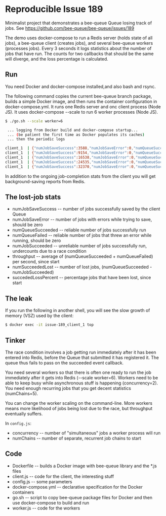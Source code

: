 # Reproducible Issue 189

Minimalist project that demonstrates a bee-queue Queue losing track of jobs. See https://github.com/bee-queue/bee-queue/issues/189

The demo uses docker-compose to run a Redis server (holds state of all jobs), a bee-queue client (creates jobs), and several bee-queue workers (processes jobs).
Every 3 seconds it logs statistics about the number of jobs that have run.
The counts for two callbacks that should be the same will diverge, and the loss percentage is calculated.

## Run

You need Docker and docker-compose installed,and also bash and rsync.

The following command copies the current bee-queue branch package, builds a simple Docker image, and then runs the container configuration in docker-compose.yml.
It runs one Redis server and onc client process (Node JS).
It uses docker-compose --scale to run 6 worker processes (Node JS).

```bash
$ ./go.sh --scale worker=6

 ... logging from Docker build and docker-compose startup...
 ... (be patient the first time as Docker populates its caches)
 ... then the periodic logs

client_1  | {"numJobSaveSuccess":3588,"numJobSaveError":0,"numQueueSucceeded":3586,"numQueueFailed":0,"numJobSucceeded":3461,"throughput":"1195","numSucceededLost":125,"succededLossPercent":"3.5"}
client_1  | {"numJobSaveSuccess":9154,"numJobSaveError":0,"numQueueSucceeded":9155,"numQueueFailed":0,"numJobSucceeded":8901,"throughput":"1526","numSucceededLost":254,"succededLossPercent":"2.8"}
client_1  | {"numJobSaveSuccess":16538,"numJobSaveError":0,"numQueueSucceeded":16544,"numQueueFailed":0,"numJobSucceeded":16180,"throughput":"1838","numSucceededLost":364,"succededLossPercent":"2.2"}
client_1  | {"numJobSaveSuccess":24535,"numJobSaveError":0,"numQueueSucceeded":24532,"numQueueFailed":0,"numJobSucceeded":24017,"throughput":"2044","numSucceededLost":515,"succededLossPercent":"2.1"}
client_1  | {"numJobSaveSuccess":32370,"numJobSaveError":0,"numQueueSucceeded":32368,"numQueueFailed":0,"numJobSucceeded":31636,"throughput":"2158","numSucceededLost":732,"succededLossPercent":"2.3"}
```

In addition to the ongoing job-completion stats from the client you will get background-saving reports from Redis.

## The lost-job stats

* numJobSaveSuccess -- number of jobs successfully saved by the client Queue
* numJobSaveError -- number of jobs with errors while trying to save, should be zero
* numQueueSucceeded -- reliable number of jobs successfully run
* numQueueFailed -- reliable number of jobs that threw an error while running, should be zero
* numJobSucceeded -- unreliable number of jobs successfully run, undercounts due to a race condition
* throughput -- average of (numQueueSucceeded + numQueueFailed) per second, since start
* numSucceededLost -- number of lost jobs, (numQueueSucceeded - numJobSucceeded)
* succededLossPercent -- percentage jobs that have been lost, since start

## The leak

If you run the following in another shell, you will see the slow growth of memory (VSZ) used by the client:
```bash
$ docker exec -it issue-189_client_1 top
```

## Tinker

The race condition involves a job getting run immediately after it has been entered into Redis, before the Queue that submitted it has registered it.
The queue thus fails to pass on the succeeded event callback.

You need several workers so that there is often one ready to run the job immediately after it gets into Redis (--scale worker=6).
Workers need to be able to keep busy while asynchronous stuff is happening (concurrency=2).
You need enough recurring jobs that you get decent statistics (numChains=5).

You can change the worker scaling on the command-line.
More workers means more likelihood of jobs being lost due to the race, but throughput eventually suffers.

In `config.js`:
* concurrency -- number of "simultaneous" jobs a worker process will run
* numChains -- number of separate, recurrent job chains to start

## Code

* Dockerfile -- builds a Docker image with bee-queue library and the *.js files
* client.js -- code for the client, the interesting stuff
* config.js -- some parameters
* docker-compose.yml -- declarative specification for the Docker containers
* go.sh -- script to copy bee-queue package files for Docker and then use docker-compose to build and run
* worker.js -- code for the workers
